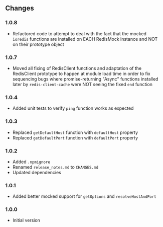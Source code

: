## Changes

### 1.0.8
- Refactored code to attempt to deal with the fact that the mocked `ioredis` functions are installed on EACH RedisMock 
  instance and NOT on their prototype object

### 1.0.7
- Moved all fixing of RedisClient functions and adaptation of the RedisClient prototype to happen at module load time 
  in order to fix sequencing bugs where promise-returning "Async" functions installed later by `redis-client-cache` 
  were NOT seeing the fixed `end` function

### 1.0.4
- Added unit tests to verify `ping` function works as expected

### 1.0.3
- Replaced `getDefaultHost` function with `defaultHost` property
- Replaced `getDefaultPort` function with `defaultPort` property

### 1.0.2
- Added `.npmignore`
- Renamed `release_notes.md` to `CHANGES.md`
- Updated dependencies

### 1.0.1
- Added better mocked support for `getOptions` and `resolveHostAndPort`

### 1.0.0
- Initial version